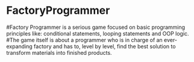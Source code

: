 # FactoryProgrammer
#Factory Programmer is a serious game focused on basic programming principles like: conditional statements, looping statements and OOP logic.
#The game itself is about a programmer who is in charge of an ever-expanding factory and has to, level by level, find the best solution to transform materials into finished products.
